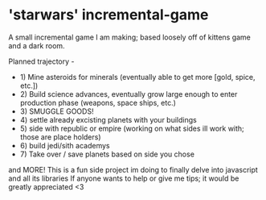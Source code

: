 # 'starwars' incremental-game
A small incremental game I am making; based loosely off of kittens game and a dark room. 

Planned trajectory -

<ul>
  <li>1) Mine asteroids for minerals (eventually able to get more [gold, spice, etc.])</li>
  <li>2) Build science advances, eventually grow large enough to enter production phase (weapons, space ships, etc.)</li>
  <li>3) SMUGGLE GOODS!</li>
  <li>4) settle already excisting planets with your buildings</li>
  <li>5) side with republic or empire (working on what sides ill work with; those are place holders)</li>
  <li>6) build jedi/sith academys</li>
  <li>7) Take over / save planets based on side you chose</li>
</ul>

and MORE!
This is a fun side project im doing to finally delve into javascript and all its libraries
If anyone wants to help or give me tips; it would be greatly appreciated
<3
